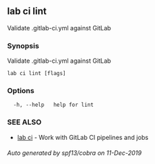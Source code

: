 ## lab ci lint

Validate .gitlab-ci.yml against GitLab

### Synopsis

Validate .gitlab-ci.yml against GitLab

```
lab ci lint [flags]
```

### Options

```
  -h, --help   help for lint
```

### SEE ALSO

* [lab ci](lab_ci.md)	 - Work with GitLab CI pipelines and jobs

###### Auto generated by spf13/cobra on 11-Dec-2019
